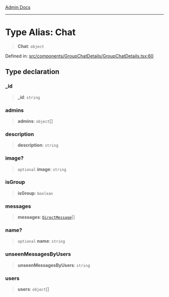 [Admin Docs](/)

***

# Type Alias: Chat

> **Chat**: `object`

Defined in: [src/components/GroupChatDetails/GroupChatDetails.tsx:60](https://github.com/PalisadoesFoundation/talawa-admin/blob/main/src/components/GroupChatDetails/GroupChatDetails.tsx#L60)

## Type declaration

### \_id

> **\_id**: `string`

### admins

> **admins**: `object`[]

### description

> **description**: `string`

### image?

> `optional` **image**: `string`

### isGroup

> **isGroup**: `boolean`

### messages

> **messages**: [`DirectMessage`](DirectMessage.md)[]

### name?

> `optional` **name**: `string`

### unseenMessagesByUsers

> **unseenMessagesByUsers**: `string`

### users

> **users**: `object`[]

